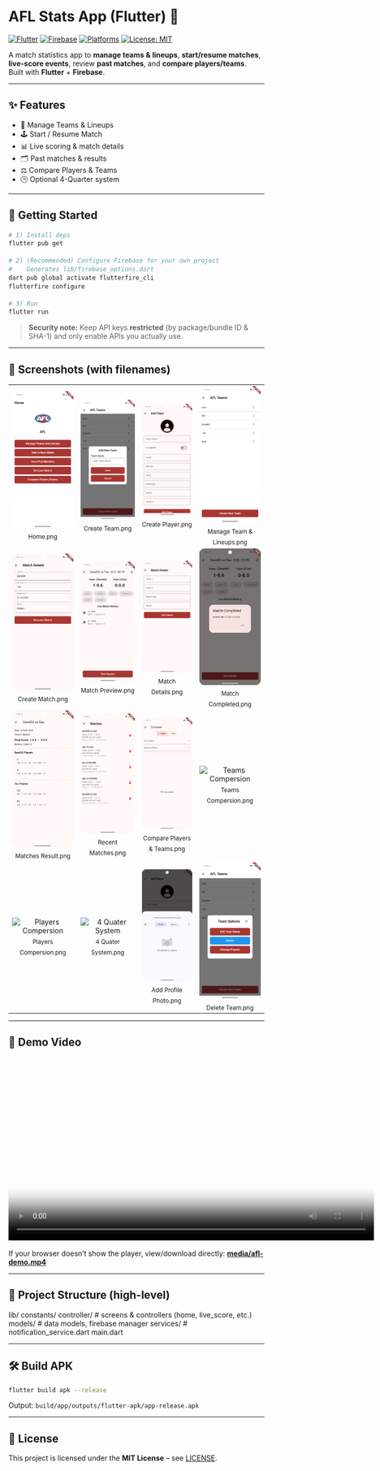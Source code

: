 # AFL Stats App (Flutter) 🏉

[![Flutter](https://img.shields.io/badge/Flutter-Mobile-blue?logo=flutter)](#)
[![Firebase](https://img.shields.io/badge/Firebase-Client-orange?logo=firebase)](#)
[![Platforms](https://img.shields.io/badge/Platforms-Android%20%7C%20iOS-success)](#)
[![License: MIT](https://img.shields.io/badge/License-MIT-green.svg)](LICENSE)

A match statistics app to **manage teams & lineups**, **start/resume matches**, **live-score events**, review **past matches**, and **compare players/teams**.  
Built with **Flutter** + **Firebase**.

---

## ✨ Features
- 👥 Manage Teams & Lineups  
- 🕹️ Start / Resume Match  
- 📊 Live scoring & match details  
- 🗂️ Past matches & results  
- ⚖️ Compare Players & Teams  
- 🕒 Optional 4-Quarter system

---

## 🚀 Getting Started

~~~bash
# 1) Install deps
flutter pub get

# 2) (Recommended) Configure Firebase for your own project
#    Generates lib/firebase_options.dart
dart pub global activate flutterfire_cli
flutterfire configure

# 3) Run
flutter run
~~~

> **Security note:** Keep API keys **restricted** (by package/bundle ID & SHA-1) and only enable APIs you actually use.

---

## 📸 Screenshots (with filenames)

<table>
  <tr>
    <td align="center"><img src="screenshots/Home.png" width="210" alt="Home"/><div><sub>Home.png</sub></div></td>
    <td align="center"><img src="screenshots/Create%20Team.png" width="210" alt="Create Team"/><div><sub>Create Team.png</sub></div></td>
    <td align="center"><img src="screenshots/Create%20Player.png" width="210" alt="Create Player"/><div><sub>Create Player.png</sub></div></td>
    <td align="center"><img src="screenshots/Manage%20Team%20%26%20Lineups.png" width="210" alt="Manage Team & Lineups"/><div><sub>Manage Team & Lineups.png</sub></div></td>
  </tr>
  <tr>
    <td align="center"><img src="screenshots/Create%20Match.png" width="210" alt="Create Match"/><div><sub>Create Match.png</sub></div></td>
    <td align="center"><img src="screenshots/Match%20Preview.png" width="210" alt="Match Preview"/><div><sub>Match Preview.png</sub></div></td>
    <td align="center"><img src="screenshots/Match%20Details.png" width="210" alt="Match Details"/><div><sub>Match Details.png</sub></div></td>
    <td align="center"><img src="screenshots/Match%20Completed.png" width="210" alt="Match Completed"/><div><sub>Match Completed.png</sub></div></td>
  </tr>
  <tr>
    <td align="center"><img src="screenshots/Matches%20Result.png" width="210" alt="Matches Result"/><div><sub>Matches Result.png</sub></div></td>
    <td align="center"><img src="screenshots/Recent%20Matches.png" width="210" alt="Recent Matches"/><div><sub>Recent Matches.png</sub></div></td>
    <td align="center"><img src="screenshots/Compare%20Players%20%26%20Teams.png" width="210" alt="Compare Players & Teams"/><div><sub>Compare Players & Teams.png</sub></div></td>
    <td align="center"><img src="screenshots/Teams%20Compersion.png" width="210" alt="Teams Compersion"/><div><sub>Teams Compersion.png</sub></div></td>
  </tr>
  <tr>
    <td align="center"><img src="screenshots/Players%20Compersion.png" width="210" alt="Players Compersion"/><div><sub>Players Compersion.png</sub></div></td>
    <td align="center"><img src="screenshots/4%20Quater%20System.png" width="210" alt="4 Quater System"/><div><sub>4 Quater System.png</sub></div></td>
    <td align="center"><img src="screenshots/Add%20Profile%20Photo.png" width="210" alt="Add Profile Photo"/><div><sub>Add Profile Photo.png</sub></div></td>
    <td align="center"><img src="screenshots/Delete%20Team.png" width="210" alt="Delete Team"/><div><sub>Delete Team.png</sub></div></td>
  </tr>
</table>

---

## 🎥 Demo Video

<video src="media/afl-demo.mp4" width="720" controls poster="screenshots/Home.png"></video>  

If your browser doesn’t show the player, view/download directly: **[media/afl-demo.mp4](media/afl-demo.mp4)**

---

## 🧱 Project Structure (high-level)

lib/
  constants/
  controller/        # screens & controllers (home, live_score, etc.)
  models/            # data models, firebase manager
  services/          # notification_service.dart
  main.dart

---

## 🛠️ Build APK
~~~bash
flutter build apk --release
~~~
Output: `build/app/outputs/flutter-apk/app-release.apk`

---

## 📄 License
This project is licensed under the **MIT License** – see [LICENSE](LICENSE).
